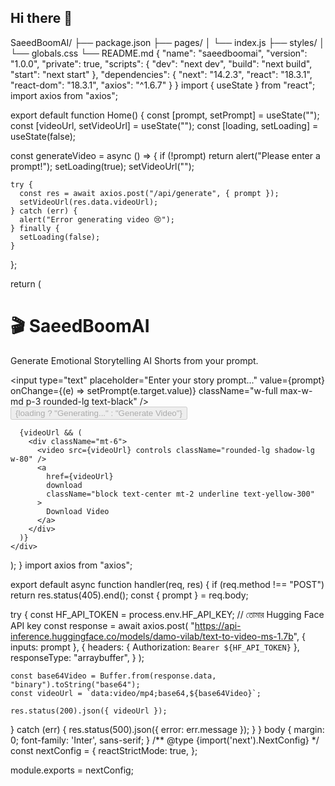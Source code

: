 ## Hi there 👋

<!--
**SaeedBoomAI/SaeedBoomAI** is a ✨ _special_ ✨ repository because its `README.md` (this file) appears on your GitHub profile.

Here are some ideas to get you started:

- 🔭 I’m currently working on ...
- 🌱 I’m currently learning ...
- 👯 I’m looking to collaborate on ...
- 🤔 I’m looking for help with ...
- 💬 Ask me about ...
- 📫 How to reach me: ...
- 😄 Pronouns: ...
- ⚡ Fun fact: ...
-->
SaeedBoomAI/
├── package.json
├── pages/
│   └── index.js
├── styles/
│   └── globals.css
└── README.md
{
  "name": "saeedboomai",
  "version": "1.0.0",
  "private": true,
  "scripts": {
    "dev": "next dev",
    "build": "next build",
    "start": "next start"
  },
  "dependencies": {
    "next": "14.2.3",
    "react": "18.3.1",
    "react-dom": "18.3.1",
    "axios": "^1.6.7"
  }
}
import { useState } from "react";
import axios from "axios";

export default function Home() {
  const [prompt, setPrompt] = useState("");
  const [videoUrl, setVideoUrl] = useState("");
  const [loading, setLoading] = useState(false);

  const generateVideo = async () => {
    if (!prompt) return alert("Please enter a prompt!");
    setLoading(true);
    setVideoUrl("");

    try {
      const res = await axios.post("/api/generate", { prompt });
      setVideoUrl(res.data.videoUrl);
    } catch (err) {
      alert("Error generating video 😢");
    } finally {
      setLoading(false);
    }
  };

  return (
    <div className="min-h-screen bg-gradient-to-br from-purple-600 to-indigo-800 flex flex-col items-center justify-center p-6 text-white">
      <h1 className="text-4xl font-bold mb-6">🎬 SaeedBoomAI</h1>
      <p className="mb-4 text-lg text-center">
        Generate Emotional Storytelling AI Shorts from your prompt.
      </p>
      <input
        type="text"
        placeholder="Enter your story prompt..."
        value={prompt}
        onChange={(e) => setPrompt(e.target.value)}
        className="w-full max-w-md p-3 rounded-lg text-black"
      />
      <button
        onClick={generateVideo}
        disabled={loading}
        className="mt-4 px-6 py-3 bg-yellow-400 text-black rounded-lg font-semibold"
      >
        {loading ? "Generating..." : "Generate Video"}
      </button>

      {videoUrl && (
        <div className="mt-6">
          <video src={videoUrl} controls className="rounded-lg shadow-lg w-80" />
          <a
            href={videoUrl}
            download
            className="block text-center mt-2 underline text-yellow-300"
          >
            Download Video
          </a>
        </div>
      )}
    </div>
  );
}
import axios from "axios";

export default async function handler(req, res) {
  if (req.method !== "POST") return res.status(405).end();
  const { prompt } = req.body;

  try {
    const HF_API_TOKEN = process.env.HF_API_KEY; // তোমার Hugging Face API key
    const response = await axios.post(
      "https://api-inference.huggingface.co/models/damo-vilab/text-to-video-ms-1.7b",
      { inputs: prompt },
      {
        headers: { Authorization: `Bearer ${HF_API_TOKEN}` },
        responseType: "arraybuffer",
      }
    );

    const base64Video = Buffer.from(response.data, "binary").toString("base64");
    const videoUrl = `data:video/mp4;base64,${base64Video}`;

    res.status(200).json({ videoUrl });
  } catch (err) {
    res.status(500).json({ error: err.message });
  }
}
body {
  margin: 0;
  font-family: 'Inter', sans-serif;
}
/** @type {import('next').NextConfig} */
const nextConfig = {
  reactStrictMode: true,
};

module.exports = nextConfig;
